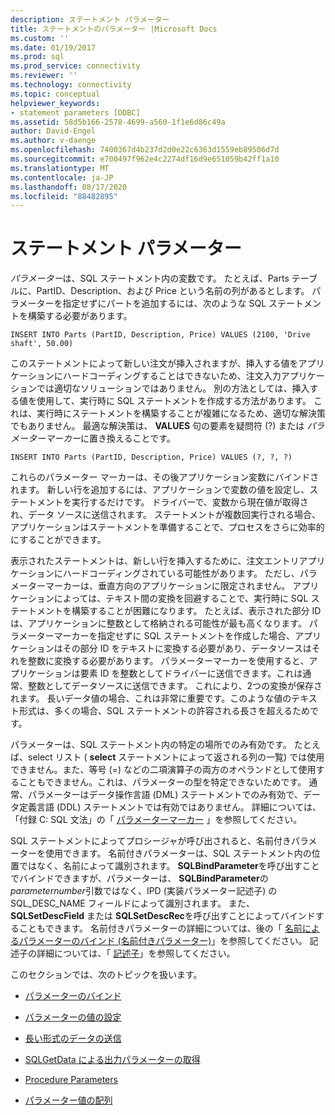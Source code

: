 ```yaml
---
description: ステートメント パラメーター
title: ステートメントのパラメーター |Microsoft Docs
ms.custom: ''
ms.date: 01/19/2017
ms.prod: sql
ms.prod_service: connectivity
ms.reviewer: ''
ms.technology: connectivity
ms.topic: conceptual
helpviewer_keywords:
- statement parameters [ODBC]
ms.assetid: 58d5b166-2578-4699-a560-1f1e6d86c49a
author: David-Engel
ms.author: v-daenge
ms.openlocfilehash: 7400367d4b237d2d0e22c6363d1559eb89506d7d
ms.sourcegitcommit: e700497f962e4c2274df16d9e651059b42ff1a10
ms.translationtype: MT
ms.contentlocale: ja-JP
ms.lasthandoff: 08/17/2020
ms.locfileid: "88482895"
---
```

# <a name="statement-parameters"></a>ステートメント パラメーター
*パラメーター*は、SQL ステートメント内の変数です。 たとえば、Parts テーブルに、PartID、Description、および Price という名前の列があるとします。 パラメーターを指定せずにパートを追加するには、次のような SQL ステートメントを構築する必要があります。  
  
```  
INSERT INTO Parts (PartID, Description, Price) VALUES (2100, 'Drive shaft', 50.00)  
```  
  
 このステートメントによって新しい注文が挿入されますが、挿入する値をアプリケーションにハードコーディングすることはできないため、注文入力アプリケーションでは適切なソリューションではありません。 別の方法としては、挿入する値を使用して、実行時に SQL ステートメントを作成する方法があります。 これは、実行時にステートメントを構築することが複雑になるため、適切な解決策でもありません。 最適な解決策は、 **VALUES** 句の要素を疑問符 (?) または *パラメーターマーカー*に置き換えることです。  
  
```  
INSERT INTO Parts (PartID, Description, Price) VALUES (?, ?, ?)  
```  
  
 これらのパラメーター マーカーは、その後アプリケーション変数にバインドされます。 新しい行を追加するには、アプリケーションで変数の値を設定し、ステートメントを実行するだけです。 ドライバーで、変数から現在値が取得され、データ ソースに送信されます。 ステートメントが複数回実行される場合、アプリケーションはステートメントを準備することで、プロセスをさらに効率的にすることができます。  
  
 表示されたステートメントは、新しい行を挿入するために、注文エントリアプリケーションにハードコーディングされている可能性があります。 ただし、パラメーターマーカーは、垂直方向のアプリケーションに限定されません。 アプリケーションによっては、テキスト間の変換を回避することで、実行時に SQL ステートメントを構築することが困難になります。 たとえば、表示された部分 ID は、アプリケーションに整数として格納される可能性が最も高くなります。 パラメーターマーカーを指定せずに SQL ステートメントを作成した場合、アプリケーションはその部分 ID をテキストに変換する必要があり、データソースはそれを整数に変換する必要があります。 パラメーターマーカーを使用すると、アプリケーションは要素 ID を整数としてドライバーに送信できます。これは通常、整数としてデータソースに送信できます。 これにより、2つの変換が保存されます。 長いデータ値の場合、これは非常に重要です。このような値のテキスト形式は、多くの場合、SQL ステートメントの許容される長さを超えるためです。  
  
 パラメーターは、SQL ステートメント内の特定の場所でのみ有効です。 たとえば、select リスト ( **select** ステートメントによって返される列の一覧) では使用できません。また、等号 (=) などの二項演算子の両方のオペランドとして使用することもできません。これは、パラメーターの型を特定できないためです。 通常、パラメーターはデータ操作言語 (DML) ステートメントでのみ有効で、データ定義言語 (DDL) ステートメントでは有効ではありません。 詳細については、「付録 C: SQL 文法」の「 [パラメーターマーカー](../../../odbc/reference/appendixes/parameter-markers.md) 」を参照してください。  
  
 SQL ステートメントによってプロシージャが呼び出されると、名前付きパラメーターを使用できます。 名前付きパラメーターは、SQL ステートメント内の位置ではなく、名前によって識別されます。 **SQLBindParameter**を呼び出すことでバインドできますが、パラメーターは、 **SQLBindParameter**の*parameternumber*引数ではなく、IPD (実装パラメーター記述子) の SQL_DESC_NAME フィールドによって識別されます。 また、 **SQLSetDescField** または **SQLSetDescRec**を呼び出すことによってバインドすることもできます。 名前付きパラメーターの詳細については、後の「 [名前によるパラメーターのバインド (名前付きパラメーター)](../../../odbc/reference/develop-app/binding-parameters-by-name-named-parameters.md)」を参照してください。 記述子の詳細については、「 [記述子](../../../odbc/reference/develop-app/descriptors.md)」を参照してください。  
  
 このセクションでは、次のトピックを扱います。  
  
-   [パラメーターのバインド](../../../odbc/reference/develop-app/binding-parameters-odbc.md)  
  
-   [パラメーターの値の設定](../../../odbc/reference/develop-app/setting-parameter-values.md)  
  
-   [長い形式のデータの送信](../../../odbc/reference/develop-app/sending-long-data.md)  
  
-   [SQLGetData による出力パラメーターの取得](../../../odbc/reference/develop-app/retrieving-output-parameters-using-sqlgetdata.md)  
  
-   [Procedure Parameters](../../../odbc/reference/develop-app/procedure-parameters.md)  
  
-   [パラメーター値の配列](../../../odbc/reference/develop-app/arrays-of-parameter-values.md)
